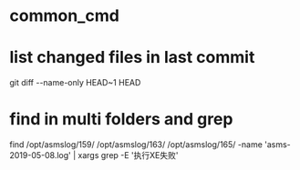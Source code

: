# common_cmd

# list changed files in last commit
git diff --name-only HEAD~1 HEAD

# find in multi folders and grep 
find /opt/asmslog/159/ /opt/asmslog/163/ /opt/asmslog/165/ -name 'asms-2019-05-08.log' |  xargs grep -E '执行XE失败'

